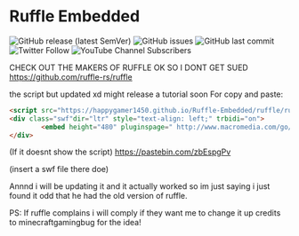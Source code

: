 # Ruffle Embedded

<img alt="GitHub release (latest SemVer)" src="https://img.shields.io/github/v/release/Happygamer1450/Ruffle-Embedded"> <img alt="GitHub issues" src="https://img.shields.io/github/issues/Happygamer1450/Ruffle-Embedded?style=plastic"> <img alt="GitHub last commit" src="https://img.shields.io/github/last-commit/Happygamer1450/Ruffle-Embedded"> <img alt="Twitter Follow" src="https://img.shields.io/twitter/follow/Happygamer1450?style=social"> <img alt="YouTube Channel Subscribers" src="https://img.shields.io/youtube/channel/subscribers/UCN3tHmcous5uz0_5dPLeFfQ?style=social">

CHECK OUT THE MAKERS OF RUFFLE OK SO I DONT GET SUED https://github.com/ruffle-rs/ruffle

the script but updated xd might release a tutorial soon
For copy and paste:
```html
<script src="https://happygamer1450.github.io/Ruffle-Embedded/ruffle/ruffle.js"></script>
<div class="swf"dir="ltr" style="text-align: left;" trbidi="on">
        <embed height="480" pluginspage=" http://www.macromedia.com/go/getflashplayer" src="INSERT SWF FILE HERE" type="application/x-shockwave-flash" width="620"></embed>
</div>
```
(If it doesnt show the script) https://pastebin.com/zbEspgPv

(insert a swf file there doe)

Annnd i will be updating it and it actually worked so im just saying i just found it odd that he had the old version of ruffle.

PS: If ruffle complains i will comply if they want me to change it up credits to minecraftgamingbug for the idea!
